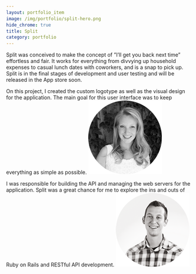 ```yaml
---
layout: portfolio_item
image: /img/portfolio/split-hero.png
hide_chrome: true
title: Split
category: portfolio
---
```


Split was conceived to make the concept of ”I’ll get you back next time” effortless and fair. It works for everything from divvying up household expenses to casual lunch dates with coworkers, and is a snap to pick up. Split is in the final stages of development and user testing and will be released in the App store soon.

<p class="author" markdown="1">
  On this project, I created the custom logotype as well as the visual design for the application. The main goal for this user interface was to keep everything as simple as possible.
  <img src="/img/portraits/alyssa-round.png" alt="" class="profile">
</p>

<p class="author" markdown="1">
  I was responsible for building the API and managing the web servers for the application. Split was a great chance for me to explore the ins and outs of Ruby on Rails and RESTful API development.
  <img src="/img/portraits/will-round.png" alt="" class="profile">
</p>

